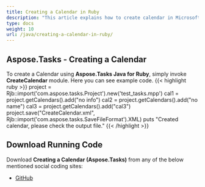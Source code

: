 ```yaml
---
title: Creating a Calendar in Ruby
description: "This article explains how to create calendar in Microsoft Project (MPP/XML) files using Aspose.Tasks Java for Ruby."
type: docs
weight: 10
url: /java/creating-a-calendar-in-ruby/
---
```


## **Aspose.Tasks - Creating a Calendar**
To create a Calendar using **Aspose.Tasks Java for Ruby**, simply invoke **CreateCalendar** module. Here you can see example code.
{{< highlight ruby >}}
project = Rjb::import('com.aspose.tasks.Project').new('test_tasks.mpp')
cal1 = project.getCalendars().add("no info")
cal2 = project.getCalendars().add("no name")
cal3 = project.getCalendars().add("cal3")
project.save("CreateCalendar.xml", Rjb::import('com.aspose.tasks.SaveFileFormat').XML)
puts "Created calendar, please check the output file."
{{< /highlight >}}

## **Download Running Code**
Download **Creating a Calendar (Aspose.Tasks)** from any of the below mentioned social coding sites:

- [GitHub](https://github.com/aspose-tasks/Aspose.Tasks-for-Java/blob/master/Plugins/Aspose_Tasks_Java_for_Ruby/lib/asposetasksjava/Calendars/createcalendar.rb)
